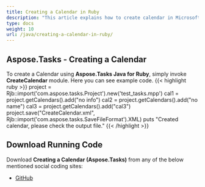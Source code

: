 ```yaml
---
title: Creating a Calendar in Ruby
description: "This article explains how to create calendar in Microsoft Project (MPP/XML) files using Aspose.Tasks Java for Ruby."
type: docs
weight: 10
url: /java/creating-a-calendar-in-ruby/
---
```


## **Aspose.Tasks - Creating a Calendar**
To create a Calendar using **Aspose.Tasks Java for Ruby**, simply invoke **CreateCalendar** module. Here you can see example code.
{{< highlight ruby >}}
project = Rjb::import('com.aspose.tasks.Project').new('test_tasks.mpp')
cal1 = project.getCalendars().add("no info")
cal2 = project.getCalendars().add("no name")
cal3 = project.getCalendars().add("cal3")
project.save("CreateCalendar.xml", Rjb::import('com.aspose.tasks.SaveFileFormat').XML)
puts "Created calendar, please check the output file."
{{< /highlight >}}

## **Download Running Code**
Download **Creating a Calendar (Aspose.Tasks)** from any of the below mentioned social coding sites:

- [GitHub](https://github.com/aspose-tasks/Aspose.Tasks-for-Java/blob/master/Plugins/Aspose_Tasks_Java_for_Ruby/lib/asposetasksjava/Calendars/createcalendar.rb)
